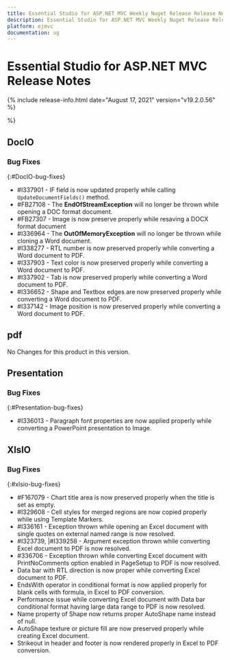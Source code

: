 ```yaml
---
title: Essential Studio for ASP.NET MVC Weekly Nuget Release Release Notes  
description: Essential Studio for ASP.NET MVC Weekly Nuget Release Release Notes  
platform: ejmvc
documentation: ug
---
```


# Essential Studio for ASP.NET MVC  Release Notes  

{% include release-info.html date="August 17, 2021"  version="v19.2.0.56" %} 



 %}



## DocIO

### Bug Fixes
{:#DocIO-bug-fixes}

* \#I337901 - IF field is now updated properly while calling `UpdateDocumentFields()` method.
* \#FB27108 - The **EndOfStreamException** will no longer be thrown while opening a DOC format document.
* \#FB27307 - Image is now preserve properly while resaving a DOCX format document
* \#I336964 - The **OutOfMemoryException** will no longer be thrown while cloning a Word document.
* \#I338277 - RTL number is now preserved properly while converting a Word document to PDF.
* \#I337903 - Text color is now preserved properly while converting a Word document to PDF.
* \#I337902 - Tab is now preserved properly while converting a Word document to PDF.
* \#I336652 - Shape and Textbox edges are now preserved properly while converting a Word document to PDF.
* \#I337142 - Image position is now preserved properly while converting a Word document to PDF.
## pdf

No Changes for this product in this version.

[//]: # "Delete the contents of this file while new content is added."

## Presentation

### Bug Fixes
{:#Presentation-bug-fixes}

* \#I336013 - Paragraph font properties are now applied properly while converting a PowerPoint presentation to Image.
## XlsIO

### Bug Fixes
{:#xlsio-bug-fixes}

* \#F167079 - Chart title area is now preserved properly when the title is set as empty.
* \#I329608 - Cell styles for merged regions are now copied properly while using Template Markers.
* \#I336161 - Exception thrown while opening an Excel document with single quotes on external named range is now resolved.
* \#I323739, |#I339258 - Argument exception thrown while converting Excel document to PDF is now resolved.
* \#336706 - Exception thrown while converting Excel document with PrintNoComments option enabled in PageSetup to PDF is now resolved.
* Data bar with RTL direction is now proper while converting Excel document to PDF.
* EndsWith operator in conditional format is now applied properly for blank cells with formula, in Excel to PDF conversion.
* Performance issue while converting Excel document with Data bar conditional format having large data range to PDF is now resolved.
* Name property of Shape now returns proper AutoShape name instead of null.
* AutoShape texture or picture fill are now preserved properly while creating Excel document.
* Strikeout in header and footer is now rendered properly in Excel to PDF conversion.


